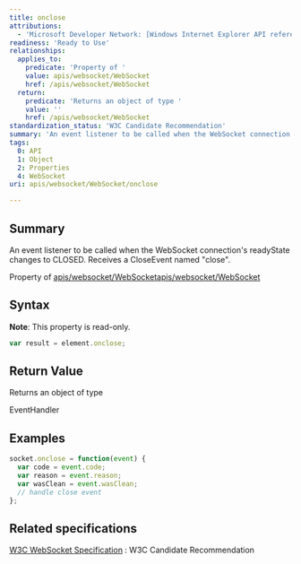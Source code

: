 ```yaml
---
title: onclose
attributions:
  - 'Microsoft Developer Network: [Windows Internet Explorer API reference Article](http://msdn.microsoft.com/en-us/library/ie/hh828809%28v=vs.85%29.aspx)'
readiness: 'Ready to Use'
relationships:
  applies_to:
    predicate: 'Property of '
    value: apis/websocket/WebSocket
    href: /apis/websocket/WebSocket
  return:
    predicate: 'Returns an object of type '
    value: ''
    href: /apis/websocket/WebSocket
standardization_status: 'W3C Candidate Recommendation'
summary: 'An event listener to be called when the WebSocket connection''s readyState changes to CLOSED. Receives a CloseEvent named &quot;close&quot;.'
tags:
  0: API
  1: Object
  2: Properties
  4: WebSocket
uri: apis/websocket/WebSocket/onclose

---
```

## Summary

An event listener to be called when the WebSocket connection's readyState changes to CLOSED. Receives a CloseEvent named &quot;close&quot;.

Property of [apis/websocket/WebSocket](/apis/websocket/WebSocket)[apis/websocket/WebSocket](/apis/websocket/WebSocket)

## Syntax

**Note**: This property is read-only.

``` js
var result = element.onclose;
```

## Return Value

Returns an object of type

EventHandler

## Examples

``` js
socket.onclose = function(event) {
  var code = event.code;
  var reason = event.reason;
  var wasClean = event.wasClean;
  // handle close event
};
```

## Related specifications

[W3C WebSocket Specification](http://www.w3.org/TR/websockets/)
:   W3C Candidate Recommendation
